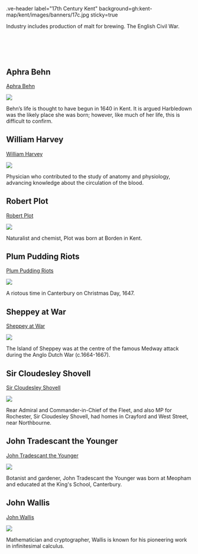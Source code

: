 .ve-header label="17th Century Kent" background=gh:kent-map/kent/images/banners/17c.jpg sticky=true

Industry includes production of malt for brewing. The English Civil War.

# &nbsp; 
<param class="cards">

## Aphra Behn

[Aphra Behn](17c-behn-biography)

![](https://iiif.juncture-digital.org/thumbnail?url=https://stor.artstor.org/stor/313c325c-0895-46de-bd40-f44b75667178)

Behn’s life is thought to have begun in 1640 in Kent. It is argued Harbledown was the likely place she was born; however, like much of her life, this is difficult to confirm.

## William Harvey

[William Harvey](17c-william-harvey)

![](https://iiif.juncture-digital.org/thumbnail?url=https://upload.wikimedia.org/wikipedia/commons/4/40/Ogilby_Kent.jpg)

Physician who contributed to the study of anatomy and physiology, advancing knowledge about the circulation of the blood.

## Robert Plot

[Robert Plot](17c-robert-plot)

![](https://iiif.juncture-digital.org/thumbnail?url=https://upload.wikimedia.org/wikipedia/commons/4/40/Ogilby_Kent.jpg)

Naturalist and chemist, Plot was born at Borden in Kent.

## Plum Pudding Riots

[Plum Pudding Riots](17c-plum-pudding-riots)

![](https://iiif.juncture-digital.org/thumbnail?url=https://upload.wikimedia.org/wikipedia/commons/5/5d/Officer_of_pikemen.jpg)

A riotous time in Canterbury on Christmas Day, 1647.

## Sheppey at War

[Sheppey at War](17c-sheppey-at-war)

![](https://iiif.juncture-digital.org/thumbnail?url=https://stor.artstor.org/stor/2c221d42-8be8-432e-80c5-a1c13e87ea9d)

The Island of Sheppey was at the centre of the famous Medway attack during the Anglo Dutch War (c.1664-1667).

## Sir Cloudesley Shovell

[Sir Cloudesley Shovell](17c-shovell-biography)

![](https://iiif.juncture-digital.org/thumbnail?url=https://upload.wikimedia.org/wikipedia/commons/c/cd/A_Large_Draught_of_the_DOWNES_NYPL1640571.tiff)

Rear Admiral and Commander-in-Chief of the Fleet, and also MP for Rochester, Sir Cloudesley Shovell, had homes in Crayford and West Street, near Northbourne.

## John Tradescant the Younger

[John Tradescant the Younger](17c-john-tradescant-younger)

![](https://iiif.juncture-digital.org/thumbnail?url=https://upload.wikimedia.org/wikipedia/commons/4/40/Ogilby_Kent.jpg)

Botanist and gardener, John Tradescant the Younger was born at Meopham and educated at the King's School, Canterbury.

## John Wallis

[John Wallis](17c-wallis-biography)

![](https://iiif.juncture-digital.org/thumbnail?url=https://upload.wikimedia.org/wikipedia/commons/4/40/Ogilby_Kent.jpg)

Mathematician and cryptographer, Wallis is known for his pioneering work in infinitesimal calculus.
